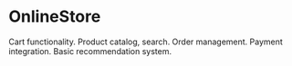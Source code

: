 # OnlineStore
Cart functionality. Product catalog, search. Order management. Payment integration. Basic recommendation system.
